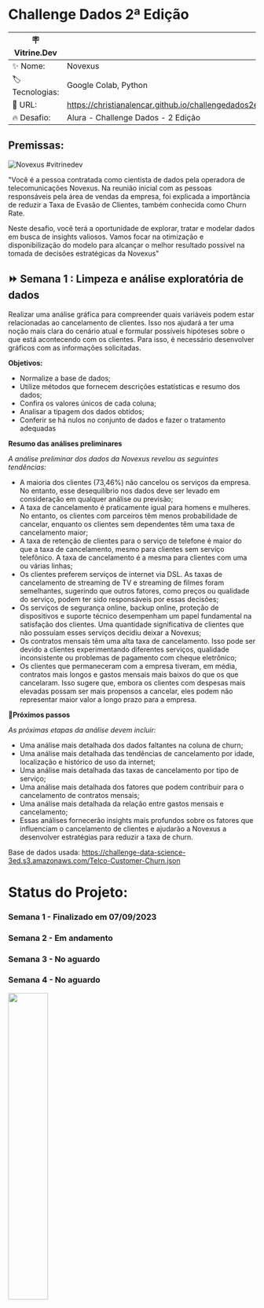 # Challenge Dados 2ª Edição

| :placard: Vitrine.Dev |     |
| -------------  | --- |
| :sparkles: Nome:       | Novexus
| :label: Tecnologias:| Google Colab, Python
| :rocket: URL:        | https://christianalencar.github.io/challengedados2ed/
| :fire: Desafio:    | Alura - Challenge Dados - 2 Edição

## Premissas: <br>

![Novexus](https://github.com/christianalencar/challengedados2ed/assets/100319396/c12088ad-c94f-420c-a3a8-754eaa654f6a) #vitrinedev <br>


"Você é a pessoa contratada como cientista de dados pela operadora de telecomunicações Novexus. Na reunião inicial com as pessoas responsáveis pela área de vendas da empresa, foi explicada a importância de reduzir a Taxa de Evasão de Clientes, também conhecida como Churn Rate.

Neste desafio, você terá a oportunidade de explorar, tratar e modelar dados em busca de insights valiosos. Vamos focar na otimização e disponibilização do modelo para alcançar o melhor resultado possível na tomada de decisões estratégicas da Novexus"

## :fast_forward: Semana 1 : Limpeza e análise exploratória de dados

Realizar uma análise gráfica para compreender quais variáveis podem estar relacionadas ao cancelamento de clientes. Isso nos ajudará a ter uma noção mais clara do cenário atual e formular possíveis hipóteses sobre o que está acontecendo com os clientes. Para isso, é necessário desenvolver gráficos com as informações solicitadas.

**Objetivos:**

- Normalize a base de dados;
- Utilize métodos que fornecem descrições estatísticas e resumo dos dados;
- Confira os valores únicos de cada coluna;
- Analisar a tipagem dos dados obtidos;
- Conferir se há nulos no conjunto de dados e fazer o tratamento adequadas

**Resumo das análises preliminares**

*A análise preliminar dos dados da Novexus revelou as seguintes tendências:*

- A maioria dos clientes (73,46%) não cancelou os serviços da empresa. No entanto, esse desequilíbrio nos dados deve ser levado em consideração em qualquer análise ou previsão;
- A taxa de cancelamento é praticamente igual para homens e mulheres. No entanto, os clientes com parceiros têm menos probabilidade de cancelar, enquanto os clientes sem dependentes têm uma taxa de cancelamento maior;
- A taxa de retenção de clientes para o serviço de telefone é maior do que a taxa de cancelamento, mesmo para clientes sem serviço telefônico. A taxa de cancelamento é a mesma para clientes com uma ou várias linhas;
- Os clientes preferem serviços de internet via DSL. As taxas de cancelamento de streaming de TV e streaming de filmes foram semelhantes, sugerindo que outros fatores, como preços ou qualidade do serviço, podem ter sido responsáveis por essas decisões;
- Os serviços de segurança online, backup online, proteção de dispositivos e suporte técnico desempenham um papel fundamental na satisfação dos clientes. Uma quantidade significativa de clientes que não possuíam esses serviços decidiu deixar a Novexus;
- Os contratos mensais têm uma alta taxa de cancelamento. Isso pode ser devido a clientes experimentando diferentes serviços, qualidade inconsistente ou problemas de pagamento com cheque eletrônico;
- Os clientes que permaneceram com a empresa tiveram, em média, contratos mais longos e gastos mensais mais baixos do que os que cancelaram. Isso sugere que, embora os clientes com despesas mais elevadas possam ser mais propensos a cancelar, eles podem não representar maior valor a longo prazo para a empresa.
  
**:signal_strength:Próximos passos**

*As próximas etapas da análise devem incluir:*

- Uma análise mais detalhada dos dados faltantes na coluna de churn;
- Uma análise mais detalhada das tendências de cancelamento por idade, localização e histórico de uso da internet;
- Uma análise mais detalhada das taxas de cancelamento por tipo de serviço;
- Uma análise mais detalhada dos fatores que podem contribuir para o cancelamento de contratos mensais;
- Uma análise mais detalhada da relação entre gastos mensais e cancelamento;
- Essas análises fornecerão insights mais profundos sobre os fatores que influenciam o cancelamento de clientes e ajudarão a Novexus a desenvolver estratégias para reduzir a taxa de churn.


Base de dados usada: https://challenge-data-science-3ed.s3.amazonaws.com/Telco-Customer-Churn.json

# Status do Projeto:

### Semana 1 - Finalizado em 07/09/2023 <br>
### Semana 2 - Em andamento <br>
### Semana 3 - No aguardo <br>
### Semana 4 - No aguardo <br>

<img align="center" width="40%" src="https://github.com/christianalencar/challengedados2ed/assets/100319396/7ef5d2fd-b7fc-4230-8d6f-35ceaa68d669">
